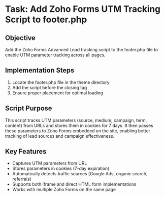 # Task: Add Zoho Forms UTM Tracking Script to footer.php

## Objective
Add the Zoho Forms Advanced Lead tracking script to the footer.php file to enable UTM parameter tracking across all pages.

## Implementation Steps
1. Locate the footer.php file in the theme directory
2. Add the script before the closing </body> tag
3. Ensure proper placement for optimal loading

## Script Purpose
This script tracks UTM parameters (source, medium, campaign, term, content) from URLs and stores them in cookies for 7 days. It then passes these parameters to Zoho Forms embedded on the site, enabling better tracking of lead sources and campaign effectiveness.

## Key Features
- Captures UTM parameters from URL
- Stores parameters in cookies (7-day expiration)
- Automatically detects traffic sources (Google Ads, organic search, referrals)
- Supports both iframe and direct HTML form implementations
- Works with multiple Zoho Forms on the same page